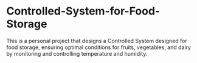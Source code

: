 # Controlled-System-for-Food-Storage
This is a personal project that designs a Controlled System designed for food storage, ensuring optimal conditions for fruits, vegetables, and dairy by monitoring and controlling temperature and humidity.
